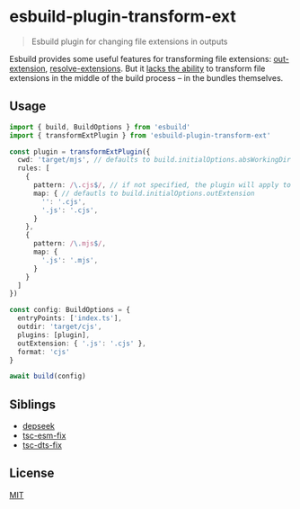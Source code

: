 # esbuild-plugin-transform-ext
> Esbuild plugin for changing file extensions in outputs

Esbuild provides some useful features for transforming file extensions: [out-extension](https://esbuild.github.io/api/#out-extension), [resolve-extensions](https://esbuild.github.io/api/#resolve-extensions).
But it [lacks the ability](https://github.com/evanw/esbuild/issues/2600) to transform file extensions in the middle of the build process – in the bundles themselves.

## Usage

```ts
import { build, BuildOptions } from 'esbuild'
import { transformExtPlugin } from 'esbuild-plugin-transform-ext'

const plugin = transformExtPlugin({
  cwd: 'target/mjs', // defaults to build.initialOptions.absWorkingDir || process.cwd()
  rules: [
    {
      pattern: /\.cjs$/, // if not specified, the plugin will apply to all files
      map: { // defautls to build.initialOptions.outExtension
        '': '.cjs',
        '.js': '.cjs',
      }
    },
    {
      pattern: /\.mjs$/,
      map: {
        '.js': '.mjs',
      }
    }
  ]
})

const config: BuildOptions = {
  entryPoints: ['index.ts'],
  outdir: 'target/cjs',
  plugins: [plugin],
  outExtension: { '.js': '.cjs' },
  format: 'cjs'
}

await build(config)
```

## Siblings
* [depseek](https://github.com/antongolub/misc/tree/master/packages/dep/depseek)
* [tsc-esm-fix](https://github.com/antongolub/tsc-esm-fix)
* [tsc-dts-fix](https://github.com/antongolub/misc/tree/master/packages/dep/tsc-dts-fix)

## License
[MIT](./LICENSE)
